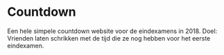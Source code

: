 # Countdown
Een hele simpele countdown website voor de eindexamens in 2018.
Doel: Vrienden laten schrikken met de tijd die ze nog hebben voor het eerste eindexamen.
